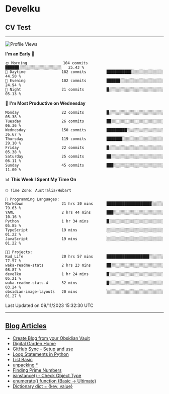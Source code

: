 <h1> Develku </h1>

<h2>CV Test</h2>

---

<!--START_SECTION:waka-->
![Profile Views](http://img.shields.io/badge/Profile%20Views-631-blue)

**I'm an Early 🐤** 

```text
🌞 Morning                104 commits         ██████░░░░░░░░░░░░░░░░░░░   25.43 % 
🌆 Daytime                182 commits         ███████████░░░░░░░░░░░░░░   44.50 % 
🌃 Evening                102 commits         ██████░░░░░░░░░░░░░░░░░░░   24.94 % 
🌙 Night                  21 commits          █░░░░░░░░░░░░░░░░░░░░░░░░   05.13 % 
```
📅 **I'm Most Productive on Wednesday** 

```text
Monday                   22 commits          █░░░░░░░░░░░░░░░░░░░░░░░░   05.38 % 
Tuesday                  26 commits          ██░░░░░░░░░░░░░░░░░░░░░░░   06.36 % 
Wednesday                150 commits         █████████░░░░░░░░░░░░░░░░   36.67 % 
Thursday                 119 commits         ███████░░░░░░░░░░░░░░░░░░   29.10 % 
Friday                   22 commits          █░░░░░░░░░░░░░░░░░░░░░░░░   05.38 % 
Saturday                 25 commits          ██░░░░░░░░░░░░░░░░░░░░░░░   06.11 % 
Sunday                   45 commits          ███░░░░░░░░░░░░░░░░░░░░░░   11.00 % 
```


📊 **This Week I Spent My Time On** 

```text
🕑︎ Time Zone: Australia/Hobart

💬 Programming Languages: 
Markdown                 21 hrs 30 mins      ████████████████████░░░░░   79.63 % 
YAML                     2 hrs 44 mins       ███░░░░░░░░░░░░░░░░░░░░░░   10.16 % 
Python                   1 hr 34 mins        █░░░░░░░░░░░░░░░░░░░░░░░░   05.85 % 
TypeScript               19 mins             ░░░░░░░░░░░░░░░░░░░░░░░░░   01.22 % 
JavaScript               19 mins             ░░░░░░░░░░░░░░░░░░░░░░░░░   01.22 % 

🐱‍💻 Projects: 
Kud_Life                 20 hrs 57 mins      ███████████████████░░░░░░   77.57 % 
waka-readme-stats        2 hrs 23 mins       ██░░░░░░░░░░░░░░░░░░░░░░░   08.87 % 
develku                  1 hr 24 mins        █░░░░░░░░░░░░░░░░░░░░░░░░   05.21 % 
waka-readme-stats-4      52 mins             █░░░░░░░░░░░░░░░░░░░░░░░░   03.24 % 
obsidian-image-layouts   20 mins             ░░░░░░░░░░░░░░░░░░░░░░░░░   01.27 % 
```


 Last Updated on 09/11/2023 15:32:30 UTC
<!--END_SECTION:waka-->

---

## [Blog Articles](https://my-digital-garden-green-seven.vercel.app/)

<!--START_SECTION:blog-->

- [Create Blog from your Obsidian Vault](https://my-digital-garden-green-seven.vercel.app/4-archive/how-to-use-obsidian/create-blog-from-your-obsidian-vault/)
- [Digital Garden Home](https://my-digital-garden-green-seven.vercel.app/)
- [GitHub Sync - Setup and use](https://my-digital-garden-green-seven.vercel.app/3-resource/mac-tips/git-hub-sync-setup-and-use/)
- [Loop Statements in Python](https://my-digital-garden-green-seven.vercel.app/1-project/python/python-fundamental/loop-statements-in-python/)
- [List Basic](https://my-digital-garden-green-seven.vercel.app/1-project/python/python-fundamental/list-basic/)
- [unpacking \*](https://my-digital-garden-green-seven.vercel.app/1-project/python/unpacking/)
- [Finding Prime Numbers](https://my-digital-garden-green-seven.vercel.app/1-project/python/finding-prime-numbers/)
- [isinstance() - Check Object Type](https://my-digital-garden-green-seven.vercel.app/1-project/python/isinstance-check-object-type/)
- [enumerate() function (Basic -> Ultimate)](https://my-digital-garden-green-seven.vercel.app/404)
- [Dictionary dict = {key, value}](https://my-digital-garden-green-seven.vercel.app/1-project/python/python-fundamental/dictionary-dict-key-value/)
<!--END_SECTION:blog-->
